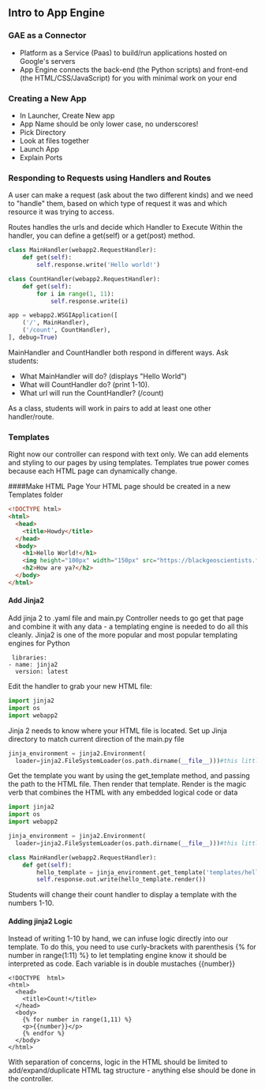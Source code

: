## Intro to App Engine

### GAE as a Connector
* Platform as a Service (Paas) to build/run applications hosted on Google's servers
* App Engine connects the back-end (the Python scripts) and front-end (the HTML/CSS/JavaScript) for you with minimal work on your end


### Creating a New App
* In Launcher, Create New app
* App Name should be only lower case, no underscores!
* Pick Directory
* Look at files together
* Launch App
* Explain Ports

### Responding to Requests using Handlers and Routes
A user can make a request (ask about the two different kinds) and we need to "handle" them, based on which type of request it was and which resource it was trying to access.

Routes handles the urls and decide which Handler to Execute
Within the handler, you can define a get(self) or a get(post) method.

```python
class MainHandler(webapp2.RequestHandler):
    def get(self):
        self.response.write('Hello world!')

class CountHandler(webapp2.RequestHandler):
    def get(self):
        for i in range(1, 11):
            self.response.write(i)

app = webapp2.WSGIApplication([
    ('/', MainHandler),
    ('/count', CountHandler),
], debug=True)
```

MainHandler and CountHandler both respond in different ways. Ask students:
* What MainHandler will do? (displays "Hello World") 
* What will CountHandler do? (print 1-10). 
* What url will run the CountHandler? (/count)


As a class, students will work in pairs to add at least one other  handler/route.


### Templates
Right now our controller can respond with text only. We can add elements and styling to our pages by using templates. 
Templates true power comes because each HTML page can dynamically change.

####Make HTML Page
Your HTML page should be created in a new Templates folder
```html
<!DOCTYPE html>
<html>
  <head>
    <title>Howdy</title>
  </head>
  <body>
    <h1>Hello World!</h1>
    <img height="100px" width="150px" src="https://blackgeoscientists.files.wordpress.com/2014/06/helloworld.jpg" alt="A cute Pic of a Dude on the World">
    <h2>How are ya?</h2>
  </body>
</html>
```


#### Add Jinja2
Add jinja 2 to .yaml file and main.py
Controller needs to go get that page and combine it with any data - a templating engine is needed to do all this cleanly.
Jinja2 is one of the more popular and most popular templating engines for Python
```
 libraries:
- name: jinja2
  version: latest
```

Edit the handler to grab your new HTML file:

```python  
import jinja2
import os
import webapp2
```

Jinja 2 needs to know where your HTML file is located. Set up Jinja directory to match current direction of the main.py file
```python
jinja_environment = jinja2.Environment(
  loader=jinja2.FileSystemLoader(os.path.dirname(__file__)))#this little bit sets jinja's relative directory to match the directory name(dirname) of the current __file__, in this case, helloworld.py
```

Get the template you want by using the get_template method, and passing the path to the HTML file. Then render that template. Render is the magic verb that combines the HTML with any embedded logical code or data
```python  
import jinja2
import os
import webapp2

jinja_environment = jinja2.Environment(
  loader=jinja2.FileSystemLoader(os.path.dirname(__file__)))#this little bit sets jinja's relative directory to match the directory name(dirname) of the current __file__, in this case, helloworld.py

class MainHandler(webapp2.RequestHandler):
    def get(self):
        hello_template = jinja_environment.get_template('templates/hello.html')
        self.response.out.write(hello_template.render())
```


Students will change their count handler to display a template with the numbers 1-10.

#### Adding jinja2 Logic
Instead of writing 1-10 by hand, we can infuse logic directly into our template. 
To do this, you need to use curly-brackets with parenthesis {% for number in range(1:11) %} to let templating engine know it should be interpreted as code.
Each variable is in double mustaches {{number}}
```
<!DOCTYPE  html>
<html>
  <head>
    <title>Count!</title>
  </head>
  <body>
    {% for number in range(1,11) %}
    <p>{{number}}</p>
    {% endfor %}
  </body>
</html>
```
With separation of concerns, logic in the HTML should be limited to add/expand/duplicate HTML tag structure - anything else should be done in the controller. 

